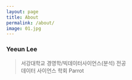 ```yaml
---
layout: page
title: About
permalink: /about/
image: 01.jpg
---
```


### Yeeun Lee
> 서강대학교 경영학/빅데이터사이언스(분석) 전공\
>데이터 사이언스 학회 Parrot
